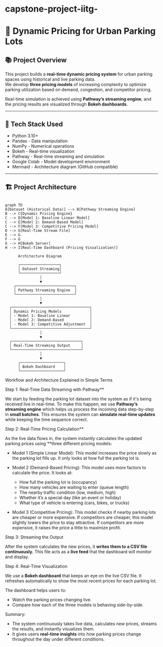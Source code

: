 # capstone-project-iitg-

# 🚗 Dynamic Pricing for Urban Parking Lots

## 📚 Project Overview
This project builds a **real-time dynamic pricing system** for urban parking spaces using historical and live parking data.  
We develop **three pricing models** of increasing complexity to optimize parking utilization based on demand, congestion, and competitor pricing.

Real-time simulation is achieved using **Pathway’s streaming engine**, and the pricing results are visualized through **Bokeh dashboards.**

---

## 🚀 Tech Stack Used
- Python 3.10+
- Pandas - Data manipulation
- NumPy - Numerical operations
- Bokeh - Real-time visualization
- Pathway - Real-time streaming and simulation
- Google Colab - Model development environment
- Mermaid - Architecture diagram (GitHub compatible)

---

## 🏗️ Project Architecture

```mermaid

graph TD
A[Dataset (Historical Data)] --> B[Pathway Streaming Engine]
B --> C{Dynamic Pricing Engine}
C --> D[Model 1: Baseline Linear Model]
C --> E[Model 2: Demand-Based Model]
C --> F[Model 3: Competitive Pricing Model]
D --> G[Real-Time Stream File]
E --> G
F --> G
G --> H[Bokeh Server]
H --> I[Real-Time Dashboard (Pricing Visualization)]

```


          Architecture Diagram

          ┌──────────────────┐
          │ Dataset Streaming│
          └──────────────────┘
                    │
                    ▼
        ┌───────────────────────────┐
        │ Pathway Streaming Engine  │
        └───────────────────────────┘
                    │
                    ▼
      ┌────────────────────────────────────┐
      │ Dynamic Pricing Models             │
      │ - Model 1: Baseline Linear         │
      │ - Model 2: Demand-Based            │
      │ - Model 3: Competitive Adjustment  │
      └────────────────────────────────────┘
                    │
                    ▼
      ┌────────────────────────────────┐
      │ Real-Time Streaming Output     │
      └────────────────────────────────┘
                    │
                    ▼
          ┌────────────────────┐
          │ Bokeh Dashboard    │
          └────────────────────┘





Workflow and Architecture Explained in Simple Terms

Step 1: Real-Time Data Streaming with Pathway**

We start by feeding the parking lot dataset into the system as if it's being received live in real-time.
To make this happen, we use **Pathway’s streaming engine** which helps us process the incoming data step-by-step in **small batches**.
This ensures the system can **simulate real-time updates** while keeping the time sequence correct.



Step 2: Real-Time Pricing Calculation**

As the live data flows in, the system instantly calculates the updated parking prices using **three different pricing models:

* Model 1 (Simple Linear Model):
  This model increases the price slowly as the parking lot fills up. It only looks at how full the parking lot is.

* Model 2 (Demand-Based Pricing):
  This model uses more factors to calculate the price. It looks at:

  * How full the parking lot is (occupancy)
  * How many vehicles are waiting to enter (queue length)
  * The nearby traffic condition (low, medium, high)
  * Whether it’s a special day (like an event or holiday)
  * What type of vehicle is entering (cars, bikes, or trucks)

* Model 3 (Competitive Pricing):
  This model checks if nearby parking lots are cheaper or more expensive.
  If competitors are cheaper, this model slightly lowers the price to stay attractive.
  If competitors are more expensive, it raises the price a little to maximize profit.



Step 3: Streaming the Output

After the system calculates the new prices, it **writes them to a CSV file continuously.**
This file acts as a **live feed** that the dashboard will monitor and display.



Step 4: Real-Time Visualization

We use a **Bokeh dashboard** that keeps an eye on the live CSV file.
It refreshes automatically to show the most recent prices for each parking lot.

The dashboard helps users to:

* Watch the parking prices changing live.
* Compare how each of the three models is behaving side-by-side.


Summary:

* The system continuously takes live data, calculates new prices, streams the results, and instantly visualizes them.
* It gives users **real-time insights** into how parking prices change throughout the day under different conditions.
